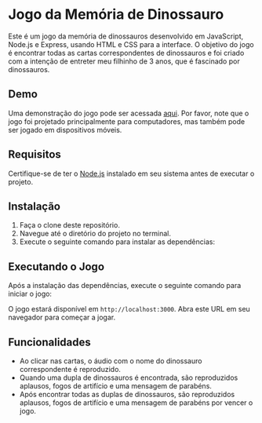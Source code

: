 # Jogo da Memória de Dinossauro

Este é um jogo da memória de dinossauros desenvolvido em JavaScript, Node.js e Express, usando HTML e CSS para a interface. O objetivo do jogo é encontrar todas as cartas correspondentes de dinossauros e foi criado com a intenção de entreter meu filhinho de 3 anos, que é fascinado por dinossauros.


## Demo

Uma demonstração do jogo pode ser acessada [aqui](https://dinosaur-memory-game.onrender.com). Por favor, note que o jogo foi projetado principalmente para computadores, mas também pode ser jogado em dispositivos móveis.

## Requisitos

Certifique-se de ter o [Node.js](https://nodejs.org) instalado em seu sistema antes de executar o projeto.

## Instalação

1. Faça o clone deste repositório.
2. Navegue até o diretório do projeto no terminal.
3. Execute o seguinte comando para instalar as dependências:


## Executando o Jogo

Após a instalação das dependências, execute o seguinte comando para iniciar o jogo:


O jogo estará disponível em `http://localhost:3000`. Abra este URL em seu navegador para começar a jogar.

## Funcionalidades

- Ao clicar nas cartas, o áudio com o nome do dinossauro correspondente é reproduzido.
- Quando uma dupla de dinossauros é encontrada, são reproduzidos aplausos, fogos de artifício e uma mensagem de parabéns.
- Após encontrar todas as duplas de dinossauros, são reproduzidos aplausos, fogos de artifício e uma mensagem de parabéns por vencer o jogo.


